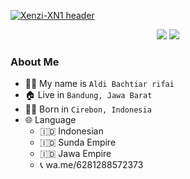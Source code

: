 [![Xenzi-XN1 header](https://i.ibb.co/JHYt4DC/20221022-102141.jpg)](https://github.com/Xenzi-XN1/)


<p align="center">
  <img src="https://visitor-badge.laobi.icu/badge?page_id=Xenzi-XN1.Xenzi-XN1" />
  <a href="https://github.com/Xenzi-XN1"><img src="https://img.shields.io/github/followers/Xenzi-XN1?label=followers&style=social"/></a>
  </a>
</p>

### About Me

 - 👨‍🦱 My name is `Aldi Bachtiar rifai`
 - 🏠 Live in `Bandung, Jawa Barat`
 - 👶🏻 Born in `Cirebon, Indonesia`
 - 🌐 Language
   - 🇮🇩 Indonesian
   - 🇮🇩 Sunda Empire
   - 🇮🇩 Jawa Empire
   - 📞 wa.me/6281288572373
